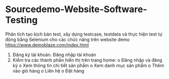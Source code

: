 # Sourcedemo-Website-Software-Testing
Phân tích tạo kịch bản test, xây dựng testcase, testdata và thực hiện test tự động bằng Selenium cho 
các chức năng trên website demo https://www.demoblaze.com/index.html   
1. Đăng ký tài khoản. Đăng nhập tài khoản 
2. Kiểm tra các thành phần hiển thị trên trang home:
    o	Đăng nhập và đăng ký
    o	Xem thông tin chi tiết sản phẩm
    o	Xem danh mục sản phẩm
    o	Thêm vào giỏ hàng
    o	Liên hệ 
    o	Đặt hàng
